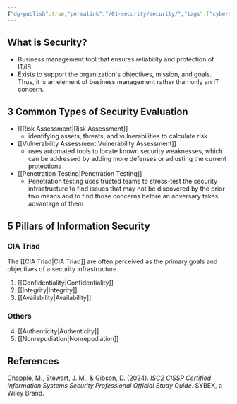 ```yaml
---
{"dg-publish":true,"permalink":"/01-security/security/","tags":["cybersecurity"]}
---
```


## What is Security?
- Business management tool that ensures reliability and protection of IT/IS.
- Exists to support the organization's objectives, mission, and goals. Thus, it is an element of business management rather than only an IT concern.

## 3 Common Types of Security Evaluation
- [[Risk Assessment\|Risk Assessment]]
	- identifying assets, threats, and vulnerabilities to calculate risk
- [[Vulnerability Assessment\|Vulnerability Assessment]]
	- uses automated tools to locate known security weaknesses, which can be addressed by adding more defenses or adjusting the current protections
- [[Penetration Testing\|Penetration Testing]]
	- Penetration testing uses trusted teams to stress-test the security infrastructure to find issues that may not be discovered by the prior two means and to find those concerns before an adversary takes advantage of them

## 5 Pillars of Information Security
### CIA Triad
The [[CIA Triad\|CIA Triad]] are often perceived as the primary goals and objectives of a security infrastructure.
1.  [[Confidentiality\|Confidentiality]]
2.  [[Integrity\|Integrity]]
3.  [[Availability\|Availability]]
### Others
4.  [[Authenticity\|Authenticity]]
5.  [[Nonrepudiation\|Nonrepudiation]]





## References
Chapple, M., Stewart, J. M., & Gibson, D. (2024). _ISC2 CISSP Certified Information Systems Security Professional Official Study Guide_. SYBEX, a Wiley Brand.